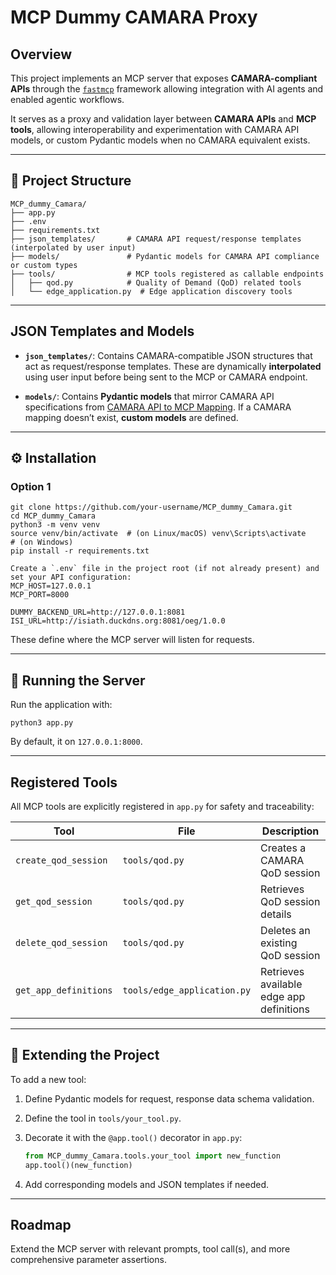 
#  MCP Dummy CAMARA Proxy

##  Overview

This project implements an MCP server that exposes **CAMARA-compliant APIs** through the [`fastmcp`](https://pypi.org/project/fastmcp/) framework allowing integration with AI agents and enabled agentic workflows.

It serves as a proxy and validation layer between **CAMARA APIs** and **MCP tools**, allowing interoperability and experimentation with CAMARA API models, or custom Pydantic models when no CAMARA equivalent exists.

---

## 📁 Project Structure

```
MCP_dummy_Camara/
├── app.py
├── .env
├── requirements.txt
├── json_templates/       # CAMARA API request/response templates (interpolated by user input)
├── models/               # Pydantic models for CAMARA API compliance or custom types
├── tools/                # MCP tools registered as callable endpoints
│   ├── qod.py            # Quality of Demand (QoD) related tools
│   └── edge_application.py  # Edge application discovery tools
```
---
##  JSON Templates and Models

* **`json_templates/`**: Contains CAMARA-compatible JSON structures that act as request/response templates.
  These are dynamically **interpolated** using user input before being sent to the MCP or CAMARA endpoint.

* **`models/`**: Contains **Pydantic models** that mirror CAMARA API specifications from
  [CAMARA API to MCP Mapping](https://lf-camaraproject.atlassian.net/wiki/spaces/CAM/pages/222691579/CAMARA+API+to+MCP+Tool+Mapping).
  If a CAMARA mapping doesn’t exist, **custom models** are defined.

---

## ⚙️ Installation

### Option 1

```
git clone https://github.com/your-username/MCP_dummy_Camara.git
cd MCP_dummy_Camara
python3 -m venv venv
source venv/bin/activate  # (on Linux/macOS) venv\Scripts\activate     # (on Windows)
pip install -r requirements.txt

Create a `.env` file in the project root (if not already present) and set your API configuration:
MCP_HOST=127.0.0.1
MCP_PORT=8000

DUMMY_BACKEND_URL=http://127.0.0.1:8081
ISI_URL=http://isiath.duckdns.org:8081/oeg/1.0.0
```

These define where the MCP server will listen for requests.

---

## 🚀 Running the Server

Run the application with:

```
python3 app.py
```

By default, it  on `127.0.0.1:8000`.

---

##  Registered Tools

All MCP tools are explicitly registered in `app.py` for safety and traceability:

| Tool                  | File                        | Description                              |
| --------------------- | --------------------------- | ---------------------------------------- |
| `create_qod_session`  | `tools/qod.py`              | Creates a CAMARA QoD session             |
| `get_qod_session`     | `tools/qod.py`              | Retrieves QoD session details            |
| `delete_qod_session`  | `tools/qod.py`              | Deletes an existing QoD session          |
| `get_app_definitions` | `tools/edge_application.py` | Retrieves available edge app definitions |



---

## 🧩 Extending the Project

To add a new tool:
1. Define Pydantic models for request, response data schema validation.
2. Define the tool in `tools/your_tool.py`.
3. Decorate it with the `@app.tool()` decorator in `app.py`:

   ```python
   from MCP_dummy_Camara.tools.your_tool import new_function
   app.tool()(new_function)
   ```
4. Add corresponding models and JSON templates if needed.

---
## Roadmap
Extend the MCP server with relevant prompts, tool call(s), and more comprehensive parameter assertions.



